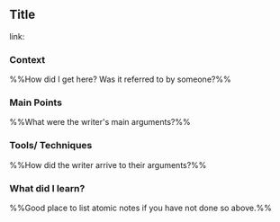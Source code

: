 ## Title
link:

### Context
%%How did I get here? Was it referred to by someone?%%

### Main Points
%%What were the writer's main arguments?%%

### Tools/ Techniques
%%How did the writer arrive to their arguments?%%

### What did I learn?
%%Good place to list atomic notes if you have not done so above.%%